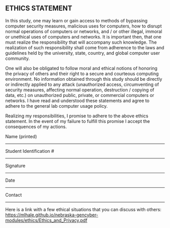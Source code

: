 ## ETHICS STATEMENT

In this study, one may learn or gain access to methods of bypassing computer security measures, malicious uses for computers, how to disrupt normal operations of computers or networks, and / or other illegal, immoral or unethical uses of computers and networks.  It is important then, that one must realize the responsibility that will accompany such knowledge.  The realization of such responsibility shall come from adherence to the laws and guidelines held by the university, state, country, and global computer user community.  

One will also be obligated to follow moral and ethical notions of honoring the privacy of others and their right to a secure and courteous computing environment. No information obtained through this study should be directly or indirectly applied to any attack (unauthorized access, circumventing of security measures, affecting normal operation, destruction / copying of data, etc.) on unauthorized public, private, or commercial computers or networks.  I have read and understood these statements and agree to adhere to the general lab computer usage policy.

Realizing my responsibilities, I promise to adhere to the above ethics statement.  In the event of my failure to fulfill this promise I accept the consequences of my actions.


Name (printed)

______________________________

Student Identification #

______________________________

Signature				

______________________________

Date

______________________________


Contact

______________________________






Here is a link with a few ethical situations that you can discuss with others: https://mlhale.github.io/nebraska-gencyber-modules/ethics/Ethics_and_Privacy.pdf
